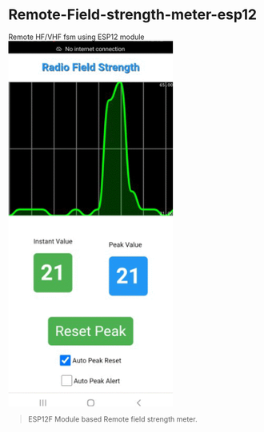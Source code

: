 # Remote-Field-strength-meter-esp12
Remote HF/VHF  fsm using ESP12 module
![](https://raw.githubusercontent.com/vu3ave/Remote-Field-strength-meter-esp12/main/IMG/REMOTE%20FSM.gif)

> ESP12F Module based Remote field strength meter.
